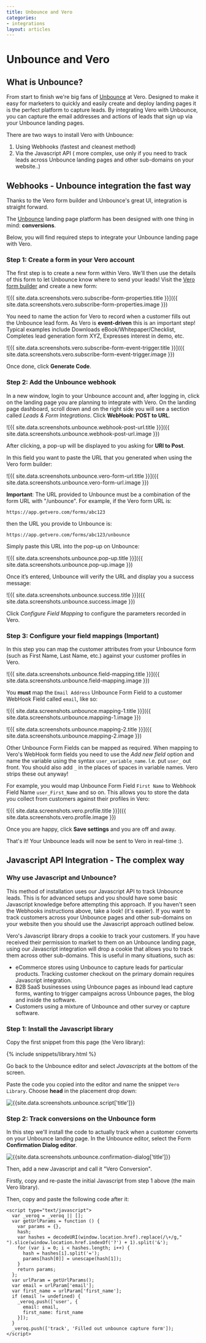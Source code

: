 ```yaml
---
title: Unbounce and Vero
categories:
- integrations
layout: articles
---
```


# Unbounce and Vero

## What is Unbounce?
From start to finish we're big fans of [Unbounce](http://try.unbounce.com/) at Vero. Designed to make it easy for marketers to quickly and easily create and deploy landing pages it is the perfect platform to capture leads. By integrating Vero with Unbounce, you can capture the email addresses and actions of leads that sign up via your Unbounce landing pages.

There are two ways to install Vero with Unbounce:

1. Using Webhooks (fastest and cleanest method)
2. Via the Javascript API ( more complex, use only if you need to track leads across Unbounce landing pages and other sub-domains on your website..)


## Webhooks - Unbounce integration the fast way

Thanks to the Vero form builder and Unbounce's great UI, integration is straight forward.

The [Unbounce](http://try.unbounce.com/with-sendloop/) landing page platform has been designed with one thing in mind: **conversions**.

Below, you will find required steps to integrate your Unbounce landing page with Vero.

### Step 1: Create a form in your Vero account

The first step is to create a new form within Vero. We'll then use the details of this form to let Unbounce know where to send your leads!
Visit the [Vero form builder](https://app.getvero.com/tools/forms/new) and create a new form:

![{{ site.data.screenshots.vero.subscribe-form-properties.title }}]({{ site.data.screenshots.vero.subscribe-form-properties.image }})

You need to name the action for Vero to record when a customer fills out the Unbounce lead form. As Vero is **event-driven** this is an important step! Typical examples include Downloads eBook/Whitepaper/Checklist, Completes lead generation form XYZ, Expresses interest in demo, etc.

![{{ site.data.screenshots.vero.subscribe-form-event-trigger.title }}]({{ site.data.screenshots.vero.subscribe-form-event-trigger.image }})

Once done, click **Generate Code**.

### Step 2: Add the Unbounce webhook

In a new window, login to your Unbounce account and, after logging in, click on the landing page you are planning to integrate with Vero.
On the landing page dashboard, scroll down and on the right side you will see a section called *Leads & Form Integrations*. Click **WebHook: POST to URL**.

![{{ site.data.screenshots.unbounce.webhook-post-url.title }}]({{ site.data.screenshots.unbounce.webhook-post-url.image }})

After clicking, a pop-up will be displayed to you asking for **URl to Post**.

In this field you want to paste the URL that you generated when using the Vero form builder:

![{{ site.data.screenshots.unbounce.vero-form-url.title }}]({{ site.data.screenshots.unbounce.vero-form-url.image }})


**Important**: The URL provided to Unbounce must be a combination of the form URL with "/unbounce". For example, if the Vero form URL is:

	https://app.getvero.com/forms/abc123

then the URL you provide to Unbounce is:

	https://app.getvero.com/forms/abc123/unbounce

Simply paste this URL into the pop-up on Unbounce:

![{{ site.data.screenshots.unbounce.pop-up.title }}]({{ site.data.screenshots.unbounce.pop-up.image }})

Once it’s entered, Unbounce will verify the URL and display you a success message:

![{{ site.data.screenshots.unbounce.success.title }}]({{ site.data.screenshots.unbounce.success.image }})

Click *Configure Field Mapping* to configure the parameters recorded in Vero.

### Step 3: Configure your field mappings (Important)

In this step you can map the customer attributes from your Unbounce form (such as First Name, Last Name, etc.) against your customer profiles in Vero.

![{{ site.data.screenshots.unbounce.field-mapping.title }}]({{ site.data.screenshots.unbounce.field-mapping.image }})

You **must** map the `Email Address` Unbounce Form Field to a customer WebHook Field called `email`, like so:

![{{ site.data.screenshots.unbounce.mapping-1.title }}]({{ site.data.screenshots.unbounce.mapping-1.image }})

![{{ site.data.screenshots.unbounce.mapping-2.title }}]({{ site.data.screenshots.unbounce.mapping-2.image }})

Other Unbounce Form Fields can be mapped as required. When mapping to Vero's WebHook form fields you need to use the *Add new field* option and name the variable using the syntax `user_variable_name`. I.e. put `user_` out front. You should also add `_` in the places of spaces in variable names. Vero strips these out anyway!

For example, you would map Unbounce Form Field `First Name` to Webhook Field Name `user_First_Name` and so on. This allows you to store the data you collect from customers against their profiles in Vero:

![{{ site.data.screenshots.vero.profile.title }}]({{ site.data.screenshots.vero.profile.image }})

Once you are happy, click **Save settings** and you are off and away.

That's it! Your Unbounce leads will now be sent to Vero in real-time :).

## Javascript API Integration - The complex way

### Why use Javascript and Unbounce?

This method of installation uses our Javascript API to track Unbounce leads. This is for advanced setups and you should have some basic Javascript knowledge before attempting this approach. If you haven't seen the Webhooks instructions above, take a look! (it's easier). If you want to track customers across your Unbounce pages and other sub-domains on your website then you should use the Javascript approach outlined below.

Vero's Javascript library drops a cookie to track your customers. If you have received their permission to market to them on an Unbounce landing page, using our Javascript integration will drop a cookie that allows you to track them across other sub-domains. This is useful in many situations, such as:

- eCommerce stores using Unbounce to capture leads for particular products. Tracking customer checkout on the primary domain requires Javascript integration.
- B2B SaaS businesses using Unbounce pages as inbound lead capture forms, wanting to trigger campaigns across Unbounce pages, the blog and inside the software.
- Customers using a mixture of Unbounce and other survey or capture software.

### Step 1: Install the Javascript library

Copy the first snippet from this page (the Vero library):

{% include snippets/library.html %}

Go back to the Unbounce editor and select *Javascripts* at the bottom of the screen.

Paste the code you copied into the editor and name the snippet `Vero Library`. Choose **head** in the placement drop down:

![{{site.data.screenshots.unbounce.script['title']}}]({{site.data.screenshots.unbounce.script.image}})

### Step 2: Track conversions on the Unbounce form

In this step we'll install the code to actually track when a customer converts on your Unbounce landing page. In the Unbounce editor, select the Form **Confirmation Dialog editor**.

![{{site.data.screenshots.unbounce.confirmation-dialog['title']}}]({{site.data.screenshots.unbounce.confirmation-dialog.image}})

Then, add a new Javascript and call it "Vero Conversion".

Firstly, copy and re-paste the initial Javascript from step 1 above (the main Vero library).

Then, copy and paste the following code after it:

	<script type="text/javascript">
	  var _veroq = _veroq || [];
	  var getUrlParams = function () {
	    var params = {},
	    hash;
	    var hashes = decodeURI(window.location.href).replace(/\+/g," ").slice(window.location.href.indexOf('?') + 1).split('&');
	    for (var i = 0; i < hashes.length; i++) {
	      hash = hashes[i].split('=');
	      params[hash[0]] = unescape(hash[1]);
	    }
	    return params;
	  };
	  var urlParam = getUrlParams();
	  var email = urlParam['email'];
	  var first_name = urlParam['first_name'];
	  if (email != undefined) {
	    _veroq.push(['user', {
	      email: email,
	      first_name: first_name
	    }]);
	  }
	  _veroq.push(['track', 'Filled out unbounce capture form']);
	</script>